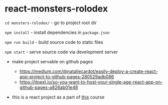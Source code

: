# react-monsters-rolodex

`cd monsters-rolodex/`
    - go to project root dir 

`npm install` 
    - install dependencies in `package.json`

`npm run build` 
    - build source code to static files

`npm start`
    - serve source code via development server


- make project servable on github pages
    - https://medium.com/@nataliecardot/easily-deploy-a-create-react-app-project-to-github-pages-280529adb086
    - https://itnext.io/so-you-want-to-host-your-single-age-react-app-on-github-pages-a826ab01e48
    


- this is a react project as a part of [this](https://www.udemy.com/course/complete-react-developer-zero-to-mastery/) course
